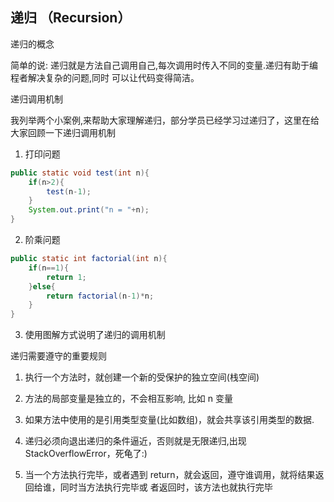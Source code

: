 ## 递归 （Recursion）

递归的概念

简单的说: 递归就是方法自己调用自己,每次调用时传入不同的变量.递归有助于编程者解决复杂的问题,同时 可以让代码变得简洁。

递归调用机制

我列举两个小案例,来帮助大家理解递归，部分学员已经学习过递归了，这里在给大家回顾一下递归调用机制

1. 打印问题
~~~java
public static void test(int n){
    if(n>2){
        test(n-1);
    }
    System.out.print("n = "+n);
}
~~~

2. 阶乘问题
~~~java
public static int factorial(int n){
    if(n==1){
        return 1;
    }else{
        return factorial(n-1)*n;
    }
}
~~~

3. 使用图解方式说明了递归的调用机制

递归需要遵守的重要规则

1. 执行一个方法时，就创建一个新的受保护的独立空间(栈空间)

2. 方法的局部变量是独立的，不会相互影响, 比如 n 变量

3. 如果方法中使用的是引用类型变量(比如数组)，就会共享该引用类型的数据.

4. 递归必须向退出递归的条件逼近，否则就是无限递归,出现 StackOverflowError，死龟了:)

5. 当一个方法执行完毕，或者遇到 return，就会返回，遵守谁调用，就将结果返回给谁，同时当方法执行完毕或 者返回时，该方法也就执行完毕